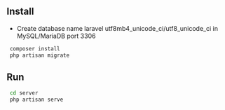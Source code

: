 ## Install

- Create database name laravel utf8mb4_unicode_ci/utf8_unicode_ci in MySQL/MariaDB port 3306

```bat
 composer install
 php artisan migrate
```

## Run

```bat
 cd server
 php artisan serve
```
